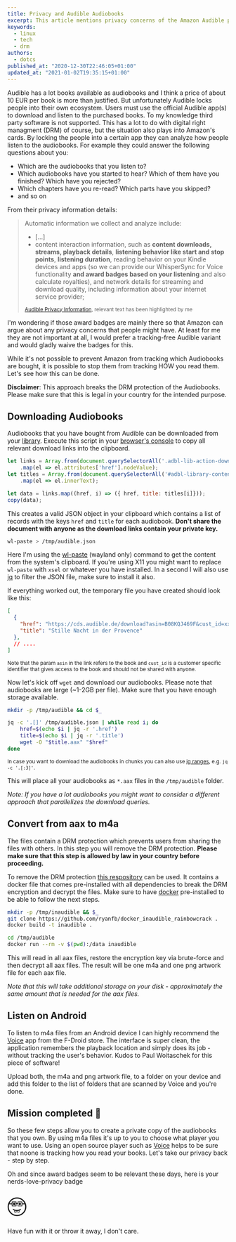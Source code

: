 ```yaml
---
title: Privacy and Audible Audiobooks
excerpt: This article mentions privacy concerns of the Amazon Audible platform and discusses how to prevent a lock-in into Amazon's apps in order to gain more privacy.
keywords:
  - linux
  - tech
  - drm
authors:
  - dotcs
published_at: "2020-12-30T22:46:05+01:00"
updated_at: "2021-01-02T19:35:15+01:00"
---
```


Audible has a lot books available as audiobooks and I think a price of about 10 EUR per book is more than justified.
But unfortunately Audible locks people into their own ecosystem.
Users must use the official Audible app(s) to download and listen to the purchased books.
To my knowledge third party software is not supported.
This has a lot to do with digital right managment (DRM) of course, but the situation also plays into Amazon's cards.
By locking the people into a certain app they can analyze how people listen to the audiobooks.
For example they could answer the following questions about you:

- Which are the audiobooks that you listen to?
- Which audiobooks have you started to hear? Which of them have you finished? Which have you rejected?
- Which chapters have you re-read? Which parts have you skipped?
- and so on

From their privacy information details:

> Automatic information we collect and analyze include:  
> - [...]  
> - content interaction information, such as **content downloads, streams, playback details**, **listening behavior like start and stop points**, **listening duration**, reading behavior on your Kindle devices and apps (so we can provide our WhisperSync for Voice functionality **and award badges based on your listening** and also calculate royalties), and network details for streaming and download quality, including information about your internet service provider;
> 
> <small>[Audible Privacy Information], relevant text has been highlighted by me</small>

I'm wondering if those award badges are mainly there so that Amazon can argue about any privacy concerns that people might have.
At least for me they are not important at all, I would prefer a tracking-free Audible variant and would gladly waive the badges for this.

While it's not possible to prevent Amazon from tracking which Audiobooks are bought, it is possible to stop them from tracking HOW you read them.
Let's see how this can be done.

**Disclaimer**:
This approach breaks the DRM protection of the Audiobooks.
Please make sure that this is legal in your country for the intended purpose.

## Downloading Audiobooks

Audiobooks that you have bought from Audible can be downloaded from your [library](https://www.audible.de/library/titles).
Execute this script in your [browser's console][firefox-execute-console-cmd] to copy all relevant download links into the clipboard.

```js
let links = Array.from(document.querySelectorAll('.adbl-lib-action-download > a[href^="https://cds.audible.de/download"]'))
    .map(el => el.attributes['href'].nodeValue);
let titles = Array.from(document.querySelectorAll('#adbl-library-content-main .bc-list a.bc-link[href^="/pd"]'))
    .map(el => el.innerText);

let data = links.map((href, i) => ({ href, title: titles[i]}));
copy(data);
```

This creates a valid JSON object in your clipboard which contains a list of records with the keys `href` and `title` for each audiobook.
**Don't share the document with anyone as the download links contain your private key.**

```bash
wl-paste > /tmp/audible.json
```

Here I'm using the [wl-paste] (wayland only) command to get the content from the system's clipboard. 
If you're using X11 you might want to replace `wl-paste` with `xsel` or whatever you have installed.
In a second I will also use [jq] to filter the JSON file, make sure to install it also.

If everything worked out, the temporary file you have created should look like this:

```json
[
  {
    "href": "https://cds.audible.de/download?asin=B08KQJ469F&cust_id=xxxxxxxxxxxxxxxxxxxxxxxxxxxxxxxxxxxxxxxxxxxxxxxxxxxxxxxxxxxx&codec=LC_128_44100_Stereo&source=Audible&type=AUDI",
    "title": "Stille Nacht in der Provence"
  },
  // ....
]
```

<small>

Note that the param `asin` in the link refers to the book and `cust_id` is a customer specific identifier that gives access to the book and should not be shared with anyone.

</small>


Now let's kick off `wget` and download our audiobooks.
Please note that audiobooks are large (~1-2GB per file).
Make sure that you have enough storage available.

```bash
mkdir -p /tmp/audible && cd $_

jq -c '.[]' /tmp/audible.json | while read i; do
    href=$(echo $i | jq -r '.href')
    title=$(echo $i | jq -r '.title')
    wget -O "$title.aax" "$href"
done
```

<small>

In case you want to download the audiobooks in chunks you can also use [jq ranges], e.g. `jq -c '.[:3]'`.

</small>

This will place all your audiobooks as `*.aax` files in the `/tmp/audible` folder.

*Note: If you have a lot audiobooks you might want to consider a different approach that parallelizes the download queries.*

## Convert from aax to m4a

The files contain a DRM protection which prevents users from sharing the files with others.
In this step you will remove the DRM protection.
**Please make sure that this step is allowed by law in your country before proceeding.**

To remove the DRM protection [this respository][inaudible] can be used.
It contains a docker file that comes pre-installed with all dependencies to break the DRM encryption and decrypt the files.
Make sure to have [docker] pre-installed to be able to follow the next steps.

```bash
mkdir -p /tmp/inaudible && $_
git clone https://github.com/ryanfb/docker_inaudible_rainbowcrack .
docker build -t inaudible .

cd /tmp/audible
docker run --rm -v $(pwd):/data inaudible
```

This will read in all aax files, restore the encryption key via brute-force and then decrypt all aax files.
The result will be one m4a and one png artwork file for each aax file.

*Note that this will take additional storage on your disk - approximately the same amount that is needed for the aax files.*

## Listen on Android

To listen to m4a files from an Android device I can highly recommend the [Voice] app from the F-Droid store.
The interface is super clean, the application remembers the playback location and simply does its job - without tracking the user's behavior.
Kudos to Paul Woitaschek for this piece of software!

Upload both, the m4a and png artwork file, to a folder on your device and add this folder to the list of folders that are scanned by Voice and you're done.

## Mission completed 🥳

So these few steps allow you to create a private copy of the audiobooks that you own.
By using m4a files it's up to you to choose what player you want to use.
Using an open source player such as [Voice] helps to be sure that noone is tracking how you read your books.
Let's take our privacy back - step by step.

Oh and since award badges seem to be relevant these days, here is your nerds-love-privacy badge

<span style="font-size: 4em;">🤓</span>

Have fun with it or throw it away, I don't care.

[inaudible]: https://github.com/ryanfb/docker_inaudible_rainbowcrack
[docker]: https://docs.docker.com/get-docker/
[wl-paste]: https://github.com/bugaevc/wl-clipboard
[jq]: https://stedolan.github.io/jq/
[jq ranges]: https://www.systutorials.com/docs/linux/man/1-jq/#lbBX
[Voice]: https://f-droid.org/en/packages/de.ph1b.audiobook/
[Audible Privacy Information]: https://help.audible.com/s/article/audible-privacy-information?language=en_US
[firefox-execute-console-cmd]: https://developer.mozilla.org/en-US/docs/Tools/Browser_Console